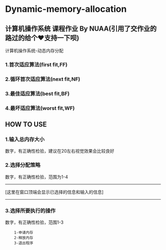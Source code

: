 # Dynamic-memory-allocation
## 计算机操作系统 课程作业 By NUAA(引用了交作业的路过的给个❤支持一下呗)
计算机操作系统-动态内存分配

### 1.首次适应算法(first fit,FF)
### 2.循环首次适应算法(next fit,NF)
### 3.最佳适应算法(best fit,BF)
### 4.最坏适应算法(worst fit,WF)

## HOW TO USE
### 1.输入总内存大小
数字，有正确性检验，建议在20左右视觉效果会比较良好
### 2.选择分配策略
数字，有正确性检验，范围为1-4
***
[这里在窗口顶端会显示已选择的信息和输入的信息]
***
### 3.选择所要执行的操作
数字，有正确性检验，范围1-3
```
    1-申请内存
    2-释放内存
    3-退出程序
```

